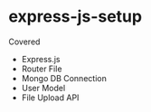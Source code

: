 # express-js-setup
Covered
- Express.js
- Router File
- Mongo DB Connection
- User Model
- File Upload API

